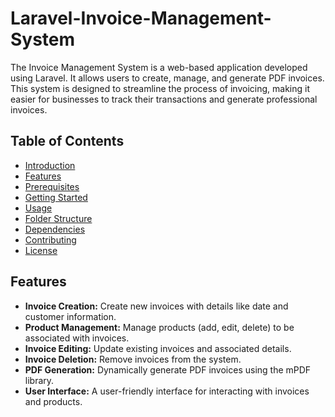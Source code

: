 # Laravel-Invoice-Management-System
The Invoice Management System is a web-based application developed using Laravel. It allows users to create, manage, and generate PDF invoices. This system is designed to streamline the process of invoicing, making it easier for businesses to track their transactions and generate professional invoices.

## Table of Contents
- [Introduction](#introduction)
- [Features](#features)
- [Prerequisites](#prerequisites)
- [Getting Started](#getting-started)
- [Usage](#usage)
- [Folder Structure](#folder-structure)
- [Dependencies](#dependencies)
- [Contributing](#contributing)
- [License](#license)


## Features

- **Invoice Creation:** Create new invoices with details like date and customer information.
- **Product Management:** Manage products (add, edit, delete) to be associated with invoices.
- **Invoice Editing:** Update existing invoices and associated details.
- **Invoice Deletion:** Remove invoices from the system.
- **PDF Generation:** Dynamically generate PDF invoices using the mPDF library.
- **User Interface:** A user-friendly interface for interacting with invoices and products.




